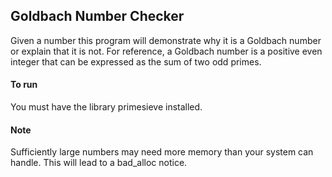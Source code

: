 ## Goldbach Number Checker

Given a number this program will demonstrate why it is a Goldbach number or explain that it is not. For reference, a Goldbach number is a positive even integer that can be expressed as the sum of two odd primes.

#### To run

You must have the library primesieve installed.

#### Note

Sufficiently large numbers may need more memory than your system can handle. This will lead to a bad\_alloc notice. 
